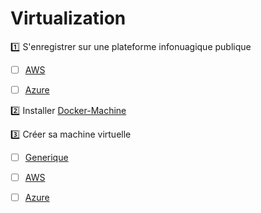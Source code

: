 # Virtualization


:one: S'enregistrer sur une plateforme infonuagique publique

- [ ] [AWS](https://github.com/CollegeBoreal/Tutoriels/tree/master/E.Education/N.Nuages/1.AWS)

- [ ] [Azure](https://github.com/CollegeBoreal/Tutoriels/tree/master/E.Education/N.Nuages/3.Azure)

:two: Installer [Docker-Machine](https://github.com/CollegeBoreal/Tutoriels/tree/master/2.Virtualisation/2.VM/1.Docker-Machine)

:three: Créer sa machine virtuelle

- [ ] [Generique](https://github.com/CollegeBoreal/Tutoriels/blob/master/2.Virtualisation/2.VM/1.Docker-Machine/0.Generic)

- [ ] [AWS](https://github.com/CollegeBoreal/Tutoriels/tree/master/2.Virtualisation/4.Cloud/2.Public/1.AWS)

- [ ] [Azure](https://github.com/CollegeBoreal/Tutoriels/tree/master/2.Virtualisation/4.Cloud/2.Public/2.Azure)



